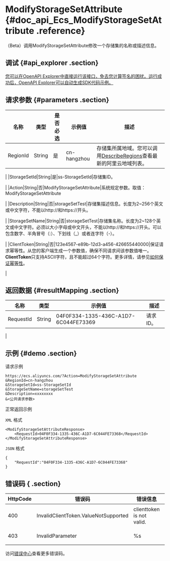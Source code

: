 # ModifyStorageSetAttribute {#doc_api_Ecs_ModifyStorageSetAttribute .reference}

（Beta）调用ModifyStorageSetAttribute修改一个存储集的名称或描述信息。

## 调试 {#api_explorer .section}

[您可以在OpenAPI Explorer中直接运行该接口，免去您计算签名的困扰。运行成功后，OpenAPI Explorer可以自动生成SDK代码示例。](https://api.aliyun.com/#product=Ecs&api=ModifyStorageSetAttribute&type=RPC&version=2014-05-26)

## 请求参数 {#parameters .section}

|名称|类型|是否必选|示例值|描述|
|--|--|----|---|--|
|RegionId|String|是|cn-hangzhou|存储集所属地域。您可以调用[DescribeRegions](~~25609~~)查看最新的阿里云地域列表。

 |
|StorageSetId|String|是|ss-StorageSetId|存储集ID。

 |
|Action|String|否|ModifyStorageSetAttribute|系统规定参数。取值：ModifyStorageSetAttribute

 |
|Description|String|否|storageSetTest|存储集描述信息。长度为2~256个英文或中文字符，不能以http://和https://开头。

 |
|StorageSetName|String|否|storageSetTest|存储集名称。长度为2~128个英文或中文字符。必须以大小字母或中文开头，不能以http://和https://开头。可以包含数字、半角冒号（:）、下划线（\_）或者连字符（-）。

 |
|ClientToken|String|否|123e4567-e89b-12d3-a456-426655440000|保证请求幂等性。从您的客户端生成一个参数值，确保不同请求间该参数值唯一。**ClientToken**只支持ASCII字符，且不能超过64个字符。更多详情，请参见[如何保证幂等性](~~25693~~)。

 |

## 返回数据 {#resultMapping .section}

|名称|类型|示例值|描述|
|--|--|---|--|
|RequestId|String|04F0F334-1335-436C-A1D7-6C044FE73369|请求ID。

 |

## 示例 {#demo .section}

请求示例

``` {#request_demo}
https://ecs.aliyuncs.com/?Action=ModifyStorageSetAttribute
&RegionId=cn-hangzhou
&StorageSetId=ss-StorageSetId
&StorageSetName=storageSetTest
&Description=xxxxxxxx
&<公共请求参数>
```

正常返回示例

`XML` 格式

``` {#xml_return_success_demo}
<ModifyStorageSetAttributeResponse>
    <RequestId>04F0F334-1335-436C-A1D7-6C044FE73368</RequestId>
</ModifyStorageSetAttributeResponse>
```

`JSON` 格式

``` {#json_return_success_demo}
{
	"RequestId":"04F0F334-1335-436C-A1D7-6C044FE73368"
}
```

## 错误码 { .section}

|HttpCode|错误码|错误信息|描述|
|--------|---|----|--|
|400|InvalidClientToken.ValueNotSupported|clienttoken is not valid.|指定的 ClientToken 不合法。|
|403|InvalidParameter|%s|参数格式不正确。|

访问[错误中心](https://error-center.aliyun.com/status/product/Ecs)查看更多错误码。

